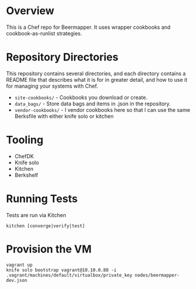 # Overview

This is a Chef repo for Beermapper. It uses wrapper cookbooks and cookbook-as-runlist strategies.

# Repository Directories

This repository contains several directories, and each directory contains a README file that describes what it is for in greater detail, and how to use it for managing your systems with Chef.

- `site-cookbooks/` - Cookbooks you download or create.
- `data_bags/` - Store data bags and items in .json in the repository.
- `vendor-cookbooks/` - I vendor cookbooks here so that I can use the same Berksfile with either knife solo or kitchen

# Tooling

- ChefDK
- Knife solo
- Kitchen
- Berkshelf

# Running Tests

Tests are run via Kitchen

`kitchen [converge|verify|test]`

# Provision the VM

```
vagrant up
knife solo bootstrap vagrant@10.10.0.88 -i .vagrant/machines/default/virtualbox/private_key nodes/beermapper-dev.json
```

